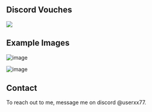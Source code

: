 ## Discord Vouches

![](https://img.shields.io/github/downloads/userxx77/Discord-Vouches/total?logo=github)

## Example Images

![image](https://cdn.discordapp.com/attachments/1061739361474977962/1302678617733599284/vouch.png)

![image]([https://cdn.discordapp.com/attachments/1061739361474977962/1302678698843045948/vouch2.png](https://cdn.discordapp.com/attachments/1061739361474977962/1302678698843045948/vouch2.png?ex=6728fd94&is=6727ac14&hm=a78440ce53a6b83dd2e0f82c1d2e98412a534245e7ce518d0ebffd10ff80f4ef&))

## Contact

To reach out to me, message me on discord @userxx77.
